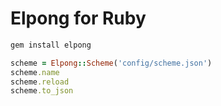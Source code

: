 # Elpong for Ruby

```bash
gem install elpong
```

```ruby
scheme = Elpong::Scheme('config/scheme.json')
scheme.name
scheme.reload
scheme.to_json
```
